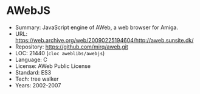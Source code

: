 # AWebJS

* Summary:    JavaScript engine of AWeb, a web browser for Amiga.
* URL:        https://web.archive.org/web/20090225194604/http://aweb.sunsite.dk/
* Repository: https://github.com/mirq/aweb.git
* LOC:        21440 (`cloc aweblibs/awebjs`)
* Language:   C
* License:    AWeb Public License
* Standard:   ES3
* Tech:       tree walker
* Years:      2002-2007
